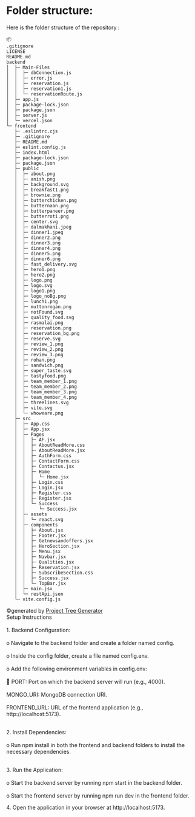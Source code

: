 
# Folder structure:
Here is the folder structure of the repository :
```
📦 
.gitignore
LICENSE
README.md
backend
│  ├─ Main-Files
│  │  ├─ dbConnection.js
│  │  ├─ error.js
│  │  ├─ reservation.js
│  │  ├─ reservation1.js
│  │  └─ reservationRoute.js
│  ├─ app.js
│  ├─ package-lock.json
│  ├─ package.json
│  ├─ server.js
│  └─ vercel.json
└─ frontend
   ├─ .eslintrc.cjs
   ├─ .gitignore
   ├─ README.md
   ├─ eslint.config.js
   ├─ index.html
   ├─ package-lock.json
   ├─ package.json
   ├─ public
   │  ├─ about.png
   │  ├─ anish.png
   │  ├─ background.svg
   │  ├─ breakfast1.png
   │  ├─ brownie.png
   │  ├─ butterchicken.png
   │  ├─ butternaan.png
   │  ├─ butterpaneer.png
   │  ├─ butterroti.png
   │  ├─ center.svg
   │  ├─ dalmakhani.jpeg
   │  ├─ dinner1.jpeg
   │  ├─ dinner2.png
   │  ├─ dinner3.png
   │  ├─ dinner4.png
   │  ├─ dinner5.png
   │  ├─ dinner6.png
   │  ├─ fast_delivery.svg
   │  ├─ hero1.png
   │  ├─ hero2.png
   │  ├─ logo.png
   │  ├─ logo.svg
   │  ├─ logo1.png
   │  ├─ logo_noBg.png
   │  ├─ lunch1.png
   │  ├─ muttonrogan.png
   │  ├─ notFound.svg
   │  ├─ quality_food.svg
   │  ├─ rasmalai.png
   │  ├─ reservation.png
   │  ├─ reservation_bg.png
   │  ├─ reserve.svg
   │  ├─ review_1.png
   │  ├─ review_2.png
   │  ├─ review_3.png
   │  ├─ rohan.png
   │  ├─ sandwich.png
   │  ├─ super_taste.svg
   │  ├─ tastyfood.png
   │  ├─ team_member_1.png
   │  ├─ team_member_2.png
   │  ├─ team_member_3.png
   │  ├─ team_member_4.png
   │  ├─ threelines.svg
   │  ├─ vite.svg
   │  └─ whoweare.png
   ├─ src
   │  ├─ App.css
   │  ├─ App.jsx
   │  ├─ Pages
   │  │  ├─ AF.jsx
   │  │  ├─ AboutReadMore.css
   │  │  ├─ AboutReadMore.jsx
   │  │  ├─ AuthForm.css
   │  │  ├─ ContactForm.css
   │  │  ├─ Contactus.jsx
   │  │  ├─ Home
   │  │  │  └─ Home.jsx
   │  │  ├─ Login.css
   │  │  ├─ Login.jsx
   │  │  ├─ Register.css
   │  │  ├─ Register.jsx
   │  │  └─ Success
   │  │     └─ Success.jsx
   │  ├─ assets
   │  │  └─ react.svg
   │  ├─ components
   │  │  ├─ About.jsx
   │  │  ├─ Footer.jsx
   │  │  ├─ Getnewsandoffers.jsx
   │  │  ├─ HeroSection.jsx
   │  │  ├─ Menu.jsx
   │  │  ├─ Navbar.jsx
   │  │  ├─ Qualities.jsx
   │  │  ├─ Reservation.jsx
   │  │  ├─ SubscribeSection.css
   │  │  ├─ Success.jsx
   │  │  └─ TopBar.jsx
   │  ├─ main.jsx
   │  └─ restApi.json
   └─ vite.config.js
```
©generated by [Project Tree Generator](https://woochanleee.github.io/project-tree-generator)
  <br>Setup Instructions</br>
<br>1. Backend Configuration:</br>
<br>o Navigate to the backend folder and create a folder named config.</br>
<br>o Inside the config folder, create a file named config.env.</br>
<br>o Add the following environment variables in config.env:</br>
<br> PORT: Port on which the backend server will run (e.g., 4000).</br>
<br>MONGO_URI: MongoDB connection URI.</br>
<br>FRONTEND_URL: URL of the frontend application (e.g.,
http://localhost:5173).</br>
</p>
<p>
<br>2. Install Dependencies:</br>
<br>o Run npm install in both the frontend and backend folders to install the
necessary dependencies.</br>
</p>
<p>
<br>3. Run the Application:</br>
<br>o Start the backend server by running npm start in the backend folder.</br>
<br>o Start the frontend server by running npm run dev in the frontend folder.</br>
</p>
<p>
4. Open the application in your browser at http://localhost:5173.
</p>
